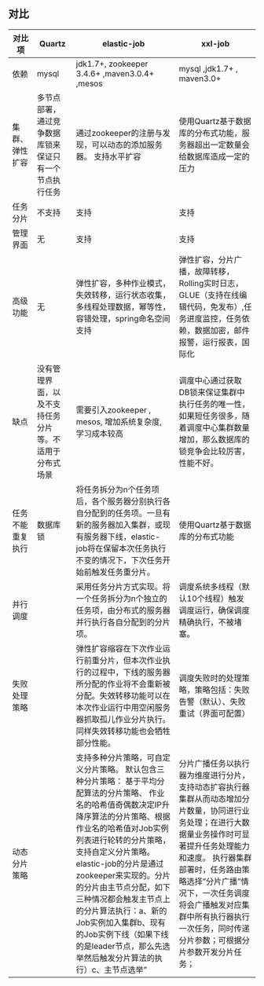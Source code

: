 ## 对比




  <table>
   <thead>
    <tr>
     <th>对比项</th>
     <th>Quartz</th>
     <th>elastic-job</th>
     <th>xxl-job</th>
    </tr>
   </thead>
   <tbody>
    <tr>
     <td>依赖</td>
     <td>mysql</td>
     <td>jdk1.7+, zookeeper 3.4.6+ ,maven3.0.4+ ,mesos</td>
     <td>mysql ,jdk1.7+ , maven3.0+</td>
    </tr>
    <tr>
     <td>集群、弹性扩容</td>
     <td>多节点部署，通过竞争数据库锁来保证只有一个节点执行任务</td>
     <td>通过zookeeper的注册与发现，可以动态的添加服务器。 支持水平扩容</td>
     <td>使用Quartz基于数据库的分布式功能，服务器超出一定数量会给数据库造成一定的压力</td>
    </tr>
    <tr>
     <td>任务分片</td>
     <td>不支持</td>
     <td>支持</td>
     <td>支持</td>
    </tr>
    <tr>
     <td>管理界面</td>
     <td>无</td>
     <td>支持</td>
     <td>支持</td>
    </tr>
    <tr>
     <td>高级功能</td>
     <td>无</td>
     <td>弹性扩容，多种作业模式，失效转移，运行状态收集，多线程处理数据，幂等性，容错处理，spring命名空间支持</td>
     <td>弹性扩容，分片广播，故障转移，Rolling实时日志，GLUE（支持在线编辑代码，免发布）,任务进度监控，任务依赖，数据加密，邮件报警，运行报表，国际化</td>
    </tr>
    <tr>
     <td>缺点</td>
     <td>没有管理界面，以及不支持任务分片等。不适用于分布式场景</td>
     <td>需要引入zookeeper , mesos, 增加系统复杂度, 学习成本较高</td>
     <td>调度中心通过获取 DB锁来保证集群中执行任务的唯一性， 如果短任务很多，随着调度中心集群数量增加，那么数据库的锁竞争会比较厉害，性能不好。</td>
    </tr>
    <tr>
     <td>任务不能重复执行</td>
     <td>数据库锁</td>
     <td>将任务拆分为n个任务项后，各个服务器分别执行各自分配到的任务项。一旦有新的服务器加入集群，或现有服务器下线，elastic-job将在保留本次任务执行不变的情况下，下次任务开始前触发任务重分片。</td>
     <td>使用Quartz基于数据库的分布式功能</td>
    </tr>
    <tr>
     <td>并行调度</td>
     <td></td>
     <td>采用任务分片方式实现。将一个任务拆分为n个独立的任务项，由分布式的服务器并行执行各自分配到的分片项。</td>
     <td>调度系统多线程（默认10个线程）触发调度运行，确保调度精确执行，不被堵塞。</td>
    </tr>
    <tr>
     <td>失败处理策略</td>
     <td></td>
     <td>弹性扩容缩容在下次作业运行前重分片，但本次作业执行的过程中，下线的服务器所分配的作业将不会重新被分配。失效转移功能可以在本次作业运行中用空闲服务器抓取孤儿作业分片执行。同样失效转移功能也会牺牲部分性能。</td>
     <td>调度失败时的处理策略，策略包括：失败告警（默认）、失败重试（界面可配置）</td>
    </tr>
    <tr>
     <td>动态分片策略</td>
     <td></td>
     <td>支持多种分片策略，可自定义分片策略。 默认包含三种分片策略： 基于平均分配算法的分片策略、 作业名的哈希值奇偶数决定IP升降序算法的分片策略、根据作业名的哈希值对Job实例列表进行轮转的分片策略，支持自定义分片策略。elastic-job的分片是通过zookeeper来实现的。分片的分片由主节点分配，如下三种情况都会触发主节点上的分片算法执行：a、新的Job实例加入集群b、现有的Job实例下线（如果下线的是leader节点，那么先选举然后触发分片算法的执行）c、主节点选举”</td>
     <td>分片广播任务以执行器为维度进行分片，支持动态扩容执行器集群从而动态增加分片数量，协同进行业务处理；在进行大数据量业务操作时可显著提升任务处理能力和速度。 执行器集群部署时，任务路由策略选择”分片广播”情况下，一次任务调度将会广播触发对应集群中所有执行器执行一次任务，同时传递分片参数；可根据分片参数开发分片任务；</td>
    </tr>
   </tbody>
  </table>






